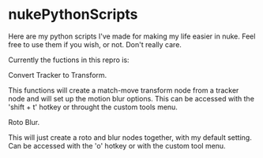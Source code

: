 # nukePythonScripts
Here are my python scripts I've made for making my life easier in nuke. Feel free to use them if you wish, or not. Don't really care.

Currently the fuctions in this repro is:

Convert Tracker to Transform.

This functions will create a match-move transform node from a tracker node and will set up the motion blur options.
This can be accessed with the 'shift + t' hotkey or throught the custom tools menu.

Roto Blur.

This will just create a roto and blur nodes together, with my default setting.
Can be accessed with the 'o' hotkey or with the custom tool menu.
